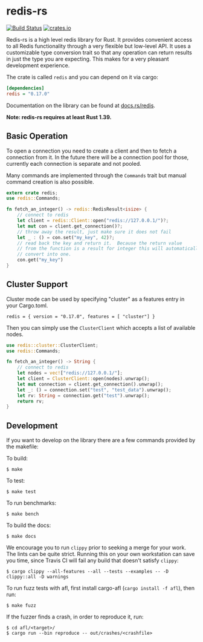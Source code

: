 # redis-rs

[![Build Status](https://travis-ci.org/mitsuhiko/redis-rs.svg?branch=master)](https://travis-ci.org/mitsuhiko/redis-rs)
[![crates.io](http://meritbadge.herokuapp.com/redis)](https://crates.io/crates/redis)

Redis-rs is a high level redis library for Rust.  It provides convenient access
to all Redis functionality through a very flexible but low-level API.  It
uses a customizable type conversion trait so that any operation can return
results in just the type you are expecting.  This makes for a very pleasant
development experience.

The crate is called `redis` and you can depend on it via cargo:

```ini
[dependencies]
redis = "0.17.0"
```

Documentation on the library can be found at
[docs.rs/redis](https://docs.rs/redis).

**Note: redis-rs requires at least Rust 1.39.**

## Basic Operation

To open a connection you need to create a client and then to fetch a
connection from it.  In the future there will be a connection pool for
those, currently each connection is separate and not pooled.

Many commands are implemented through the `Commands` trait but manual
command creation is also possible.

```rust
extern crate redis;
use redis::Commands;

fn fetch_an_integer() -> redis::RedisResult<isize> {
    // connect to redis
    let client = redis::Client::open("redis://127.0.0.1/")?;
    let mut con = client.get_connection()?;
    // throw away the result, just make sure it does not fail
    let _ : () = con.set("my_key", 42)?;
    // read back the key and return it.  Because the return value
    // from the function is a result for integer this will automatically
    // convert into one.
    con.get("my_key")
}
```

## Cluster Support

Cluster mode can be used by specifying "cluster" as a features entry in your Cargo.toml.

`redis = { version = "0.17.0", features = [ "cluster"] }`

Then you can simply use the `ClusterClient` which accepts a list of available nodes.

```rust
use redis::cluster::ClusterClient;
use redis::Commands;

fn fetch_an_integer() -> String {
    // connect to redis
    let nodes = vec!["redis://127.0.0.1/"];
    let client = ClusterClient::open(nodes).unwrap();
    let mut connection = client.get_connection().unwrap();
    let _: () = connection.set("test", "test_data").unwrap();
    let rv: String = connection.get("test").unwrap();
    return rv;
}
```

## Development

If you want to develop on the library there are a few commands provided
by the makefile:

To build:

    $ make

To test:

    $ make test

To run benchmarks:

    $ make bench

To build the docs:

    $ make docs

We encourage you to run `clippy` prior to seeking a merge for your work.  The lints can be quite strict.  Running this on your own workstation can save you time, since Travis CI will fail any build that doesn't satisfy `clippy`:

    $ cargo clippy --all-features --all --tests --examples -- -D clippy::all -D warnings

To run fuzz tests with afl, first install cargo-afl (`cargo install -f afl`),
then run:

    $ make fuzz

If the fuzzer finds a crash, in order to reproduce it, run:

    $ cd afl/<target>/
    $ cargo run --bin reproduce -- out/crashes/<crashfile>
